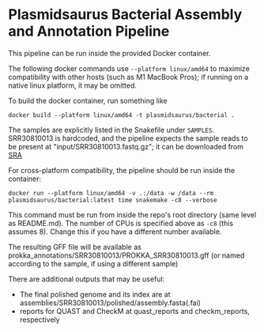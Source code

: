 # Plasmidsaurus Bacterial Assembly and Annotation Pipeline

This pipeline can be run inside the provided Docker container.

The following docker commands use `--platform linux/amd64` to maximize compatibility with other hosts (such as M1 MacBook Pros); if running on a native linux platform, it may be omitted.

To build the docker container, run something like

    docker build --platform linux/amd64 -t plasmidsaurus/bacterial .

The samples are explicitly listed in the Snakefile under `SAMPLES`. SRR30810013 is hardcoded, and the pipeline expects the sample reads to be present at "input/SRR30810013.fastq.gz"; it can be downloaded from [SRA](https://www.ncbi.nlm.nih.gov/sra)

For cross-platform compatibility, the pipeline should be run inside the container:

    docker run --platform linux/amd64 -v .:/data -w /data --rm plasmidsaurus/bacterial:latest time snakemake -c8 --verbose

This command must be run from inside the repo's root directory (same level as README.md). The number of CPUs is specified above as `-c8` (this assumes 8). Change this if you have a different number available.

The resulting GFF file will be available as prokka_annotations/SRR30810013/PROKKA_SRR30810013.gff (or named according to the sample, if using a different sample)

There are additional outputs that may be useful:

* The final polished genome and its index are at assemblies/SRR30810013/polished/assembly.fasta(.fai)
* reports for QUAST and CheckM at quast_reports and checkm_reports, respectively
